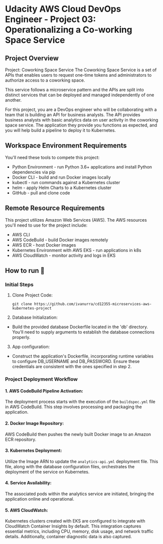 # Udacity AWS Cloud DevOps Engineer - Project 03: Operationalizing a Co-working Space Service

## Project Overview

Project: Coworking Space Service
The Coworking Space Service is a set of APIs that enables users to request one-time tokens and administrators to authorize access to a coworking space.

This service follows a microservice pattern and the APIs are split into distinct services that can be deployed and managed independently of one another.

For this project, you are a DevOps engineer who will be collaborating with a team that is building an API for business analysts. The API provides business analysts with basic analytics data on user activity in the coworking space service. The application they provide you functions as expected, and you will help build a pipeline to deploy it to Kubernetes.

## Workspace Environment Requirements

You'll need these tools to compete this project:

- Python Environment - run Python 3.6+ applications and install Python dependencies via pip
- Docker CLI - build and run Docker images locally
- kubectl - run commands against a Kubernetes cluster
- helm - apply Helm Charts to a Kubernetes cluster
- GitHub - pull and clone code

## Remote Resource Requirements

This project utilizes Amazon Web Services (AWS). The AWS resources you'll need to use for the project include:

- AWS CLI
- AWS CodeBuild - build Docker images remotely
- AWS ECR - host Docker images
- Kubernetes Environment with AWS EKS - run applications in k8s
- AWS CloudWatch - monitor activity and logs in EKS

## How to run 🚀

### Initial Steps

1. Clone Project Code:

   ```
   git clone https://github.com/ivanurra/cd12355-microservices-aws-kubernetes-project
   ```

2. Database Initialization:

- Build the provided database Dockerfile located in the 'db' directory. You'll need to supply arguments to establish the database connections properly.

3. App configuration:

- Construct the application's Dockerfile, incorporating runtime variables to configure DB_USERNAME and DB_PASSWORD. Ensure these credentials are consistent with the ones specified in step 2.

### Project Deployment Workflow

#### 1. AWS CodeBuild Pipeline Activation:

The deployment process starts with the execution of the `buildspec.yml` file in AWS CodeBuild. This step involves processing and packaging the application.

#### 2. Docker Image Repository:

AWS CodeBuild then pushes the newly built Docker image to an Amazon ECR repository.

#### 3. Kubernetes Deployment:

Utilize the Image ARN to update the `analytics-api.yml` deployment file. This file, along with the database configuration files, orchestrates the deployment of the service on Kubernetes.

#### 4. Service Availability:

The associated pods within the analytics service are initiated, bringing the application online and operational.

#### 5. AWS CloudWatch:

Kubernetes clusters created with EKS are configured to integrate with CloudWatch Container Insights by default. This integration captures essential metrics, including CPU, memory, disk usage, and network traffic details. Additionally, container diagnostic data is also captured.

